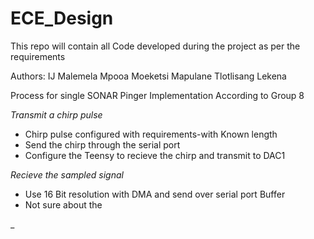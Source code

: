 # ECE_Design
This repo will contain all Code developed during the project as per the requirements 

Authors:
IJ Malemela 
Mpooa Moeketsi 
Mapulane 
Tlotlisang Lekena 

Process for single SONAR Pinger Implementation According to Group 8 
 
_Transmit a chirp pulse_

- Chirp pulse configured with requirements-with Known length
- Send the chirp through the serial port 
- Configure the Teensy to recieve the chirp and transmit to DAC1

_Recieve the  sampled signal_ 

- Use 16 Bit resolution with DMA and send over serial port Buffer 
- Not sure about the 

_
